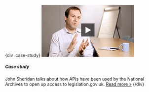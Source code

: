 {div .case-study}
[![Watch the video](/assets/images/strategy/case-studies/government-as-platform/john.png)](case-studies/government-as-platform/ "Read the Government as platform' case study")

##### Case study

John Sheridan talks about how APIs have been used by the National Archives to open up access to legislation.gov.uk. [Read more »](case-studies/government-as-platform/ "Read the Government as platform' case study")
{/div}
